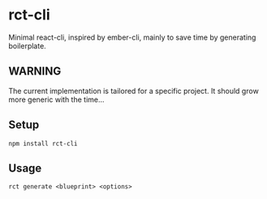 # rct-cli

Minimal react-cli, inspired by ember-cli, mainly to save time by generating boilerplate.

## WARNING

The current implementation is tailored for a specific project. It should grow more generic with the time...

## Setup

    npm install rct-cli

## Usage

    rct generate <blueprint> <options>
